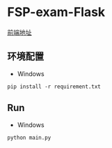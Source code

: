 # FSP-exam-Flask
[前端地址](https://gitee.com/tangsu99/fsp-exam-vue)

## 环境配置
 * Windows
 ```
 pip install -r requirement.txt 
 ```

## Run
 * Windows
 ```
 python main.py
 ```
